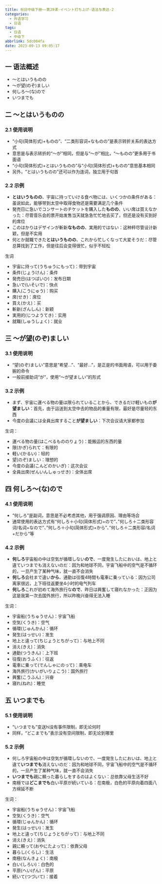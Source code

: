 ```yaml
---
title: 标日中级下册——第29课-イベント打ち上げ-语法与表达-2
categories:
  - 外语学习
  - 日语
tags:
  - 日语
  - 中级下
abbrlink: 5dc004fa
date: 2023-09-13 09:05:17
---
```

## 一 语法概述

* ～とはいうものの
* ～が望(のぞ)ましい
* 何しろ～(な)ので
* いつまでも

<!--more-->

## 二 ～とはいうものの

### 2.1 使用说明

* “小句(简体形式)+ものの”、“二类形容词+なものの”是表示转折关系的表达方式
* 意思是与表示转折的“～が”相同，但是与“～が”相比，“～ものの”更多用于书面语
* “小句(简体形式)+とはいうものの”与“小句(简体形式)+ものの”意思基本相同
* 另外，“とはいうものの”还可以作为连词，独立用于句首

### 2.2 示例

* **とはいうものの**、宇宙に持っていける食べ物には、いくつかの条件がある：虽说如此，能够带到太空中取得食物还是需要满足几个条件
* 発売日に急いでコンサートのチケットを購入した**ものの**、いい席は買えなかった：尽管音乐会的票开始发售当天就急急忙忙地去买了，但还是没有买到好的席位
* このはかりはデザインが斬新**なものの**、実用的ではない：这种秤尽管设计新颖，但是不实用
* 何とか就職できた**とはいうものの**、これから忙しくなって大変そうだ：尽管总算找到了工作，但是往后会变得很忙，似乎不轻松

生词

* 宇宙に持って(うちゅうにもって)：带到宇宙
* 条件(じょうけん)：条件
* 発売日(はつばいひ)：发布日期
* 急いで(いそいで)：快点
* 購入(こうにゅう)：购买
* 席(せき)：席位
* 買え(かえ)：买
* 斬新(ざんしん)：新颖
* 実用的(じつようてき)：实用
* 就職(しゅうしょく)：就业

## 三 ～が望(のぞ)ましい

### 3.1 使用说明

* “望(のぞ)ましい”意思是“希望...”、“最好...”，是正是的书面用语，可以用于委婉的命令
* 一般前接助词“が”，使用“～が望ましい”的形式

### 3.2 示例

* まず、宇宙に運べる物の量は限られていることから、できるだけ軽いもの**が望ましい**：首先，由于运送到太空中去的物品的重量有限，最好是尽量轻的东西
* 今度の会議には全員出席すること**が望ましい**：下次会议请大家都参加

生词：

* 運べる物の量(はこべるもののりょう)：能搬运的东西的量
* 限(かぎ)られて：有限的
* 軽い(かるい)：轻的
* 望(のぞ)ましい：理想的
* 今度の会議(こんどのかいぎ)：这次会议
* 全員出席(ぜんいんしゅっせき)：全体出席

## 四 何しろ～(な)ので

### 4.1 使用说明

* “何しろ”是副词，意思是不必考虑其他，用于强调原因、理由等场合
* 通常使用的表达方式有“何しろ＋小句(简体形式)+ので”、”何しろ＋二类形容词/名词+なので”、”何しろ＋小句(简体形式)+から”、”何しろ＋二类形容/名词+だから”等

### 4.2 示例

* **何しろ**宇宙船の中は空気が循環しない**ので**、一度発生したにおいは、地上と違ていつまでも消えないのだ：因为和地球不同，宇宙飞船中的空气是不循环的，一旦产生了某种气味，就一直不会消失
* **何しろ**会社まで違い**から**、通勤は往復4時間も電車に乗っている：因为公司离家很远，上下班往返要坐4小时的电气列车
* **何しろ**これが初めて海外旅行な**ので**、昨日は興奮して寝れなかった：正因为这是我第一次去国外旅行，所以昨晚兴奋得无法入睡

生词：

* 宇宙船(うちゅうせん)：宇宙飞船
* 空気(くうき)：空气
* 循環(じゅんかん)：循环
* 発生(はっせい)：发生
* 地上と違って(ちじょうとちがって)：与地上不同
* 消え(きえ)：消失
* 通勤(つうきん)：上下班
* 往復(おうふく)：往返
* 電車に乗って(でんしゃにのって)：乘电车
* 海外旅行(かいがいりょこう)：国外旅行
* 興奮(こうふん)：兴奋
* 寝れ(ねれ)：睡觉

## 五 いつまでも

### 5.1 使用说明

* “いつまでも”变送hi没有事件限制，即无论何时
* 同样，“どこまでも”表示没有空间限制，即无论到哪里

### 5.2 示例

* 何しろ宇宙船の中は空気が循環しないので、一度発生したにおいは、地上と違て**いつまでも**消えないのだ：因为和地球不同，宇宙飞船中的空气是不循环的，一旦产生了某种气味，就一直不会消失
* **いつまでも**親に頼った暮らしをするのはよくない：总依靠父母生活不好
* 南極では**どこまでも**白い平原が続いている：在南极，白色的平原向着四面八方绵延不断

生词：

* 宇宙船(うちゅうせん)：宇宙飞船
* 空気(くうき)：空气
* 循環(じゅんかん)：循环
* 発生(はっせい)：发生
* 地上と違って(ちじょうとちがって)：与地上不同
* 消え(きえ)：消失
* 親に頼って(おやにたよって)：依靠父母
* 暮らし(くらし)：生活
* 南極(なんきょく)：南极
* 白い(しろい)：白色的
* 平原(へいげん)：平原
* 続いて(つづいて)：接着

